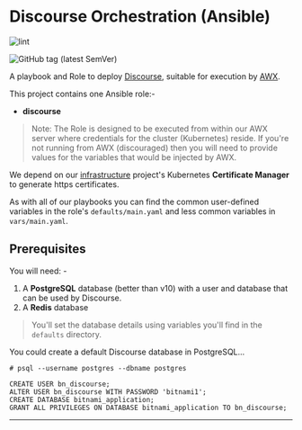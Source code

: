 # Discourse Orchestration (Ansible)

![lint](https://github.com/InformaticsMatters/discourse-ansible/workflows/lint/badge.svg)

![GitHub tag (latest SemVer)](https://img.shields.io/github/v/tag/informaticsmatters/discourse-ansible)

A playbook and Role to deploy [Discourse], suitable for execution by
[AWX].

This project contains one Ansible role:-

*   **discourse**

>   Note: The Role is designed to be executed from within our AWX server
    where credentials for the cluster (Kubernetes) reside. If you're not
    running from AWX (discouraged) then you will need to provide
    values for the variables that would be injected by AWX.

We depend on our [infrastructure] project's Kubernetes
**Certificate Manager** to generate https certificates.

As with all of our playbooks you can find the common user-defined variables
in the role's `defaults/main.yaml` and less common variables in
`vars/main.yaml`.

## Prerequisites
You will need: -

1.  A **PostgreSQL** database (better than v10) with a user
    and database that can be used by Discourse.
2.  A **Redis** database

>   You'll set the database details using variables you'll find in
    the `defaults` directory.

You could create a default Discourse database in PostgreSQL...

    # psql --username postgres --dbname postgres
    
    CREATE USER bn_discourse;
    ALTER USER bn_discourse WITH PASSWORD 'bitnami1';
    CREATE DATABASE bitnami_application;
    GRANT ALL PRIVILEGES ON DATABASE bitnami_application TO bn_discourse;

---

[awx]: https://github.com/ansible/awx
[discourse]: https://www.discourse.org
[infrastructure]: https://github.com/InformaticsMatters/ansible-infrastructure
